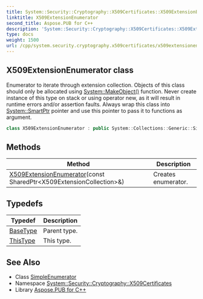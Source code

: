 ```yaml
---
title: System::Security::Cryptography::X509Certificates::X509ExtensionEnumerator class
linktitle: X509ExtensionEnumerator
second_title: Aspose.PUB for C++
description: 'System::Security::Cryptography::X509Certificates::X509ExtensionEnumerator class. Enumerator to iterate through extension collection. Objects of this class should only be allocated using System::MakeObject() function. Never create instance of this type on stack or using operator new, as it will result in runtime errors and/or assertion faults. Always wrap this class into System::SmartPtr pointer and use this pointer to pass it to functions as argument in C++.'
type: docs
weight: 1500
url: /cpp/system.security.cryptography.x509certificates/x509extensionenumerator/
---
```

## X509ExtensionEnumerator class


Enumerator to iterate through extension collection. Objects of this class should only be allocated using [System::MakeObject()](../../system/makeobject/) function. Never create instance of this type on stack or using operator new, as it will result in runtime errors and/or assertion faults. Always wrap this class into [System::SmartPtr](../../system/smartptr/) pointer and use this pointer to pass it to functions as argument.

```cpp
class X509ExtensionEnumerator : public System::Collections::Generic::SimpleEnumerator<X509ExtensionCollection::vector_t>
```

## Methods

| Method | Description |
| --- | --- |
| [X509ExtensionEnumerator](./x509extensionenumerator/)(const SharedPtr\<X509ExtensionCollection\>\&) | Creates enumerator. |
## Typedefs

| Typedef | Description |
| --- | --- |
| [BaseType](./basetype/) | Parent type. |
| [ThisType](./thistype/) | This type. |
## See Also

* Class [SimpleEnumerator](../../system.collections.generic/simpleenumerator/)
* Namespace [System::Security::Cryptography::X509Certificates](../)
* Library [Aspose.PUB for C++](../../)
